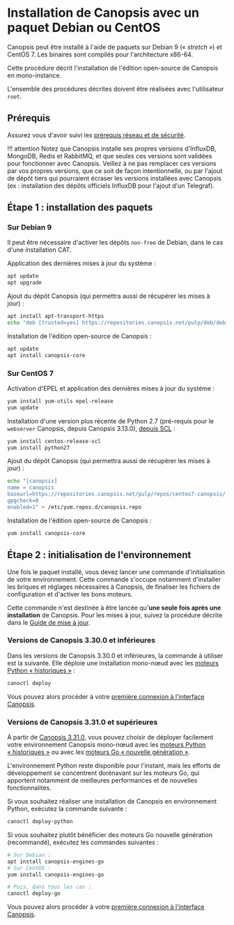 # Installation de Canopsis avec un paquet Debian ou CentOS

Canopsis peut être installé à l'aide de paquets sur Debian 9 (« *stretch* ») et CentOS 7. Les binaires sont compilés pour l'architecture x86-64.

Cette procédure décrit l'installation de l'édition open-source de Canopsis en mono-instance.

L'ensemble des procédures décrites doivent être réalisées avec l'utilisateur `root`.

## Prérequis

Assurez vous d'avoir suivi les [prérequis réseau et de sécurité](pre-requis-parefeu-et-selinux.md).

!!! attention
    Notez que Canopsis installe ses propres versions d'InfluxDB, MongoDB, Redis et RabbitMQ, et que seules ces versions sont validées pour fonctionner avec Canopsis. Veillez à ne pas remplacer ces versions par vos propres versions, que ce soit de façon intentionnelle, ou par l'ajout de dépôt tiers qui pourraient écraser les versions installées avec Canopsis (ex : installation des dépôts officiels InfluxDB pour l'ajout d'un Telegraf).

## Étape 1 : installation des paquets

### Sur Debian 9

Il peut être nécessaire d'activer les dépôts `non-free` de Debian, dans le cas d'une installation CAT.

Application des dernières mises à jour du système :
```sh
apt update
apt upgrade
```

Ajout du dépôt Canopsis (qui permettra aussi de récupérer les mises à jour) :
```sh
apt install apt-transport-https
echo "deb [trusted=yes] https://repositories.canopsis.net/pulp/deb/debian9-canopsis/ stable main" > /etc/apt/sources.list.d/canopsis.list
```

Installation de l'édition open-source de Canopsis :
```sh
apt update
apt install canopsis-core
```

### Sur CentOS 7

Activation d'EPEL et application des dernières mises à jour du système :
```sh
yum install yum-utils epel-release
yum update
```

Installation d'une version plus récente de Python 2.7 (pré-requis pour le `webserver` Canopsis, depuis Canopsis 3.13.0), [depuis SCL](https://www.softwarecollections.org/en/scls/rhscl/python27/) :
```sh
yum install centos-release-scl
yum install python27
```

Ajout du dépôt Canopsis (qui permettra aussi de récupérer les mises à jour) :
```sh
echo "[canopsis]
name = canopsis
baseurl=https://repositories.canopsis.net/pulp/repos/centos7-canopsis/
gpgcheck=0
enabled=1" > /etc/yum.repos.d/canopsis.repo
```

Installation de l'édition open-source de Canopsis :
```sh
yum install canopsis-core
```

## Étape 2 : initialisation de l'environnement

Une fois le paquet installé, vous devez lancer une commande d'initialisation de votre environnement. Cette commande s'occupe notamment d'installer les briques et réglages nécessaires à Canopsis, de finaliser les fichiers de configuration et d'activer les bons moteurs.

Cette commande n'est destinée à être lancée qu'**une seule fois après une installation** de Canopsis. Pour les mises à jour, suivez la procédure décrite dans le [Guide de mise à jour](../mise-a-jour/index.md).

### Versions de Canopsis 3.30.0 et inférieures

Dans les versions de Canopsis 3.30.0 et inférieures, la commande à utiliser est la suivante. Elle déploie une installation mono-nœud avec les [moteurs Python « historiques »](../moteurs/index.md#moteurs-python) :

```sh
canoctl deploy
```

Vous pouvez alors procéder à votre [première connexion à l'interface Canopsis](premiere-connexion.md).

### Versions de Canopsis 3.31.0 et supérieures

À partir de [Canopsis 3.31.0](../../notes-de-version/3.31.0.md), vous pouvez choisir de déployer facilement votre environnement Canopsis mono-nœud avec les [moteurs Python « historiques »](../moteurs/index.md#moteurs-python) ou avec les [moteurs Go « nouvelle génération »](../moteurs/index.md#moteurs-go).

L'environnement Python reste disponible pour l'instant, mais les efforts de développement se concentrent dorénavant sur les moteurs Go, qui apportent notamment de meilleures performances et de nouvelles fonctionnalités.

Si vous souhaitez réaliser une installation de Canopsis en environnement Python, exécutez la commande suivante :

```sh
canoctl deploy-python
```

Si vous souhaitez plutôt bénéficier des moteurs Go nouvelle génération (recommandé), exécutez les commandes suivantes :

```sh
# Sur Debian :
apt install canopsis-engines-go
# Sur CentOS :
yum install canopsis-engines-go

# Puis, dans tous les cas :
canoctl deploy-go
```

Vous pouvez alors procéder à votre [première connexion à l'interface Canopsis](premiere-connexion.md).

